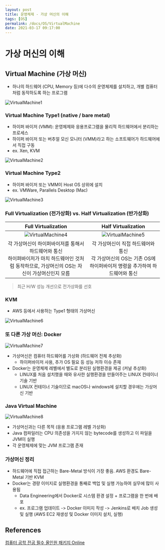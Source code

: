 ```yaml
---
layout: post
title: 운영체제 - 가상 머신의 이해
tags: [OS]
permalink: /docs/OS/VirtualMachine
date: 2021-03-17 09:17:00
---
```

# 가상 머신의 이해

## Virtual Machine (가상 머신)

- 하나의 하드웨어 (CPU, Memory 등)에 다수의 운영체제를 설치하고, 개별 컴퓨터처럼 동작하도록 하는 프로그램

![VirtualMachine1](https://user-images.githubusercontent.com/52024566/111403586-955c1b00-8710-11eb-817f-92f65b90a6a7.png)

### Virtual Machine Type1 (native / bare metal)

- 하이퍼 바이저 (VMM): 운영체제와 응용프로그램을 물리적 하드웨어에서 분리하는 프로세스
- 하이퍼 바이저 또는 버추얼 모신 모니터 (VMM)라고 하는 소프트웨어가 하드웨어에서 직접 구동
- ex. Xen, KVM

![VirtualMachine2](https://user-images.githubusercontent.com/52024566/111403591-9725de80-8710-11eb-875c-a6f5c78cb7cb.png)

### Virtual Machine Type2

- 하이퍼 바이저 또는 VMM이 Host OS 상위에 설치
- ex. VMWare, Parallels Desktop (Mac)

![VirtualMachine3](https://user-images.githubusercontent.com/52024566/111403593-9725de80-8710-11eb-9e52-e0da47fecaa2.png)

###  Full Virtualization (전가상화) vs. Half Virtualization (반가상화)
|Full Virtualization|Half Virtualization|
|:-:|:-:|
|![VirtualMachine4](https://user-images.githubusercontent.com/52024566/111403596-97be7500-8710-11eb-8d92-68c13fcbc545.png)|![VirtualMachine5](https://user-images.githubusercontent.com/52024566/111403599-97be7500-8710-11eb-9628-8f6dc8862a15.png)|
|각 가상머신이 하이퍼바이저를 통해서 하드웨어와 통신<br />하이퍼바이저가 마치 하드웨어인 것처럼 동작하므로, 가상머신의 OS는 자신이 가상머신인지 모름|각 가상머신이 직접 하드웨어와 통신<br />각 가상머신의 OS는 기존 OS에 하이퍼바이저 명령을 추가하여 하드웨어와 통신|
> 최근 H/W 성능 개선으로 전가상화를 선호

### KVM

- AWS 등에서 사용하는 Type1 형태의 가상머신

![VirtualMachine6](https://user-images.githubusercontent.com/52024566/111403600-98570b80-8710-11eb-95e3-a32254413d5b.png)

### 또 다른 가상 머신: Docker

![VirtualMachine7](https://user-images.githubusercontent.com/52024566/111403602-98570b80-8710-11eb-8d3c-621fa2069a59.png)

- 가상머신은 컴퓨터 하드웨어를 가상화 (하드웨어 전체 추상화)
  - 하이퍼바이저 사용, 추가 OS 필요 등 성능 저하 이슈 존재
- Docker는 운영체제 레벨에서 별도로 분리된 실행환경을 제공 (커널 추상화)
  - LINUX를 처음 설치했을 때와 유사한 실행환경을 만들어주는 LINUX 컨테이너 기술 기반
  - LINUX 컨테이너 기술이므로 macOS나 windows에 설치할 경우에는 가상머신 기반

### Java Virtual Machine

![VirtualMachine8](https://user-images.githubusercontent.com/52024566/111403604-98efa200-8710-11eb-90c7-6f3760fe38b7.png)

- 가상머신과는 다른 목적 (응용 프로그램 레벨 가상화)
- Java 컴파일러는 CPU 의존성을 가지지 않는 bytecode를 생성하고 이 파일을 JVM이 실행
- 각 운영체제에 맞는 JVM 프로그램 존재

### 가상머신 정리

- 하드웨어에 직접 접근하는 Bare-Metal 방식이 가장 좋음. AWS 환경도 Bare-Metal 기반 KVM
- Docker는 경량 이미지로 실행환경을 통째로 백업 및 실행 가능하여 실무에 많이 사용됨
  - Data Engineering에서 Docker로 시스템 환경 설정 + 프로그램을 한 번에 배포
  - ex. 프로그램 업데이트 -> Docker 이미지 작성 -> Jenkins로 배치 Job 생성 및 실행 (AWS EC2 재생성 및 Docker 이미지 설치, 실행)

## References

[컴퓨터 공학 전공 필수 올인원 패키지 Online](https://www.fastcampus.co.kr/dev_online_cs)